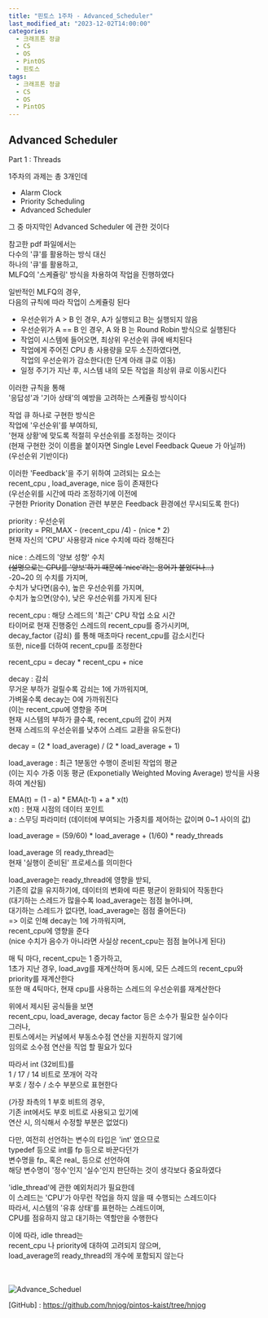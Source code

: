 ```yaml
---
title: "핀토스 1주차 - Advanced_Scheduler"
last_modified_at: "2023-12-02T14:00:00"
categories:
  - 크래프톤 정글
  - CS
  - OS
  - PintOS
  - 핀토스
tags:
  - 크래프톤 정글
  - CS
  - OS
  - PintOS
---
```


## Advanced Scheduler
 Part 1 : Threads <br>

 1주차의 과제는 총 3개인데<br>
 - Alarm Clock
 - Priority Scheduling
 - Advanced Scheduler

 그 중 마지막인 Advanced Scheduler 에 관한 것이다<br>

 참고한 pdf 파일에서는<br>
 다수의 '큐'를 활용하는 방식 대신<br>
 하나의 '큐'를 활용하고,<br>
 MLFQ의 '스케쥴링' 방식을 차용하여 작업을 진행하였다<br>

 일반적인 MLFQ의 경우,<br>
 다음의 규칙에 따라 작업이 스케쥴링 된다<br>
 - 우선순위가 A > B 인 경우, A가 실행되고 B는 실행되지 않음
 - 우선순위가 A == B 인 경우, A 와 B 는 Round Robin 방식으로 실행된다
 - 작업이 시스템에 들어오면, 최상위 우선순위 큐에 배치된다
 - 작업에게 주어진 CPU 총 사용량을 모두 소진하였다면,<br>
      작업의 우선순위가 감소한다(한 단계 아래 큐로 이동)<br>
 - 일정 주기가 지난 후, 시스템 내의 모든 작업을 최상위 큐로 이동시킨다<br>

 이러한 규칙을 통해<br>
 '응답성'과 '기아 상태'의 예방을 고려하는 스케쥴링 방식이다<br>

 작업 큐 하나로 구현한 방식은<br>
 작업에 '우선순위'를 부여하되,<br>
 '현재 상황'에 맞도록 적절히 우선순위를 조정하는 것이다<br>
 (현재 구현한 것이 이름을 붙이자면 Single Level Feedback Queue 가 아닐까)<br>
 (우선순위 기반이다)<br>

 이러한 'Feedback'을 주기 위하여 고려되는 요소는<br>
 recent_cpu , load_average, nice 등이 존재한다<br>
 (우선순위를 시간에 따라 조정하기에 이전에 <br>
 구현한 Priority Donation 관련 부분은 Feedback 환경에선 무시되도록 한다)<br>

 priority : 우선순위<br>
 priority = PRI_MAX - (recent_cpu /4) - (nice * 2) <br>
 현재 자신의 'CPU' 사용량과 nice 수치에 따라 정해진다<br>

 nice : 스레드의 '양보 성향' 수치<br>
 ~~(설명으로는 CPU를 '양보'하기 때문에 'nice'라는 용어가 붙었다나...)~~<br>
 -20~20 의 수치를 가지며,<br>
 수치가 낮다면(음수), 높은 우선순위를 가지며,<br>
 수치가 높으면(양수), 낮은 우선순위를 가지게 된다<br>

 recent_cpu : 해당 스레드의 '최근' CPU 작업 소요 시간<br>
 타이머로 현재 진행중인 스레드의 recent_cpu를 증가시키며,<br>
 decay_factor (감쇠) 를 통해 매초마다 recent_cpu를 감소시킨다<br>
 또한, nice를 더하여 recent_cpu를 조정한다<br>

 recent_cpu = decay * recent_cpu + nice<br>
 
 decay : 감쇠<br>
 무거운 부하가 걸릴수록 감쇠는 1에 가까워지며,<br>
 가벼울수록 decay는 0에 가까워진다<br>
 (이는 recent_cpu에 영향을 주며<br>
 현재 시스템의 부하가 클수록, recent_cpu의 값이 커져<br>
 현재 스레드의 우선순위를 낮추어 스레드 교환을 유도한다)<br>

 decay = (2 * load_average) / (2 * load_average + 1)<br>

 load_average : 최근 1분동안 수행이 준비된 작업의 평균<br>
 (이는 지수 가중 이동 평균 (Exponetially Weighted Moving Average) 방식을 사용하여 계산됨)<br>

 EMA(t) = (1 - a) * EMA(t-1) + a * x(t)<br>
 x(t) : 현재 시점의 데이터 포인트<br>
 a : 스무딩 파라미터 (데이터에 부여되는 가중치를 제어하는 값이며 0~1 사이의 값)<br>

 load_average = (59/60) * load_average + (1/60) * ready_threads<br>

 load_average 의 ready_thread는<br>
 현재 '실행이 준비된' 프로세스를 의미한다<br>

 load_average는 ready_thread에 영향을 받되,<br>
 기존의 값을 유지하기에, 데이터의 변화에 따른 평균이 완화되어 작동한다<br>
 (대기하는 스레드가 많을수록 load_average는 점점 늘어나며,<br>
 대기하는 스레드가 없다면, load_average는 점점 줄어든다)<br>
 => 이로 인해 decay는 1에 가까워지며,<br>
    recent_cpu에 영향을 준다<br>
    (nice 수치가 음수가 아니라면 사실상 recent_cpu는 점점 늘어나게 된다)<br>

 매 틱 마다, recent_cpu는 1 증가하고,<br>
 1초가 지난 경우, load_avg를 재계산하며 동시에, 모든 스레드의 recent_cpu와<br>
 priority를 재계산한다<br>
 또한 매 4틱마다, 현재 cpu를 사용하는 스레드의 우선순위를 재계산한다<br>

 위에서 제시된 공식들을 보면<br>
 recent_cpu, load_average, decay factor 등은 소수가 필요한 실수이다<br>
 그러나,<br>
 핀토스에서는 커널에서 부동소수점 연산을 지원하지 않기에<br>
 임의로 소수점 연산을 직업 할 필요가 있다<br>

 따라서 int (32비트)를<br>
 1 / 17 / 14 비트로 쪼개어 각각<br>
 부호 / 정수 / 소수 부분으로 표현한다<br>

 (가장 좌측의 1 부호 비트의 경우,<br>
 기존 int에서도 부호 비트로 사용되고 있기에<br>
 연산 시, 의식해서 수정할 부분은 없었다)<br>

 다만, 여전히 선언하는 변수의 타입은 'int' 였으므로<br>
 typedef 등으로 int를 fp 등으로 바꾼다던가<br>
 변수명을 fp_ 혹은 real_ 등으로 선언하여<br>
 해당 변수명이 '정수'인지 '실수'인지 판단하는 것이 생각보다 중요하였다<br>

 'idle_thread'에 관한 예외처리가 필요한데<br>
 이 스레드는 'CPU'가 아무런 작업을 하지 않을 때 수행되는 스레드이다<br>
 따라서, 시스템의 '유휴 상태'를 표현하는 스레드이며,<br>
 CPU를 점유하지 않고 대기하는 역할만을 수행한다<br>

 이에 따라, idle thread는 <br>
 recent_cpu 나 priority에 대하여 고려되지 않으며,<br>
 load_average의 ready_thread의 개수에 포함되지 않는다<br>
 
 <br><br>
![Advance_Scheduel](https://github.com/hnjog/hnjog.github.io/assets/43630972/e7021f42-cf58-4cfa-ad72-26e92fd11bc1)

 [GitHub] : <https://github.com/hnjog/pintos-kaist/tree/hnjog>